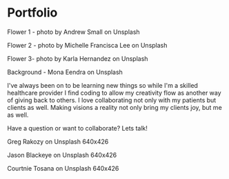# Portfolio

Flower 1 - photo by Andrew Small on Unsplash 

Flower 2 - photo by Michelle Francisca Lee on Unsplash 

Flower 3- photo by Karla Hernandez on Unsplash 

Background - Mona Eendra on Unsplash 

I've always been on to be learning new things so while I'm a skilled healthcare provider I find coding to allow my creativity flow as another way of giving back to others. I love collaborating not only with my patients but clients as well. Making visions a reality not only bring my clients joy, but me as well. 

Have a question or want to collaborate? Lets talk! 



Greg Rakozy on Unsplash 640x426

Jason Blackeye on Unsplash 
640x426

Courtnie Tosana on Unsplash 640x426